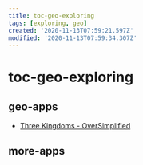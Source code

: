 ```yaml
---
title: toc-geo-exploring
tags: [exploring, geo]
created: '2020-11-13T07:59:21.597Z'
modified: '2020-11-13T07:59:34.307Z'
---
```


# toc-geo-exploring

## geo-apps

- [Three Kingdoms - OverSimplified](https://www.youtube.com/watch?v=26EivpCPHnQ)

## more-apps
